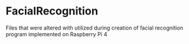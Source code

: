 # FacialRecognition
Files that were altered with utilized during creation of facial recognition program implemented on Raspberry Pi 4
